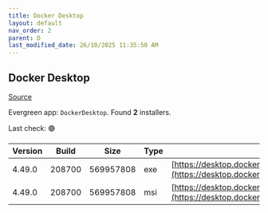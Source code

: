 ```yaml
---
title: Docker Desktop
layout: default
nav_order: 2
parent: D
last_modified_date: 26/10/2025 11:35:50 AM
---
```


## Docker Desktop

[Source](https://www.docker.com/products/docker-desktop/)

Evergreen app: `DockerDesktop`. Found **2** installers.

Last check: 🟢

| Version | Build  | Size      | Type | URI                                                                                                                                                                    |
| ------- | ------ | --------- | ---- | ---------------------------------------------------------------------------------------------------------------------------------------------------------------------- |
| 4.49.0  | 208700 | 569957808 | exe  | [https://desktop.docker.com/win/main/amd64/208700/Docker%20Desktop%20Installer.exe](https://desktop.docker.com/win/main/amd64/208700/Docker%20Desktop%20Installer.exe) |
| 4.49.0  | 208700 | 569957808 | msi  | [https://desktop.docker.com/win/main/amd64/208700/DockerDesktop.msi](https://desktop.docker.com/win/main/amd64/208700/DockerDesktop.msi)                               |
